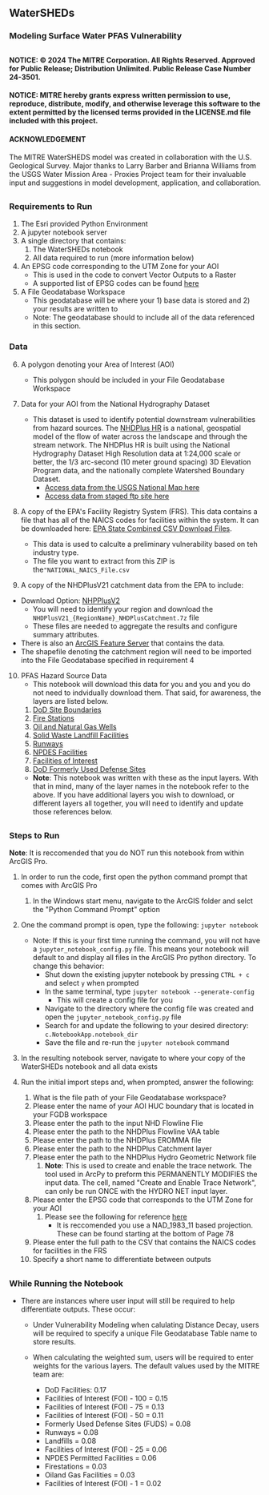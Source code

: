 ## WaterSHEDs

### Modeling Surface Water PFAS Vulnerability 
##
#### NOTICE: © 2024 The MITRE Corporation. All Rights Reserved. Approved for Public Release; Distribution Unlimited. Public Release Case Number 24-3501.
 
#### NOTICE: MITRE hereby grants express written permission to use, reproduce, distribute, modify, and otherwise leverage this software to the extent permitted by the licensed terms provided in the LICENSE.md file included with this project.

#### ACKNOWLEDGEMENT

The MITRE WaterSHEDS model was created in collaboration with the U.S. Geological Survey. Major thanks to Larry Barber and Brianna Williams from the USGS Water Mission Area - Proxies Project team for their invaluable input and suggestions in model development, application, and collaboration.

##

### Requirements to Run 
1. The Esri provided Python Environment 
2. A jupyter notebook server 
3. A single directory that contains: 
   1. The WaterSHEDs notebook
   2. All data required to run (more information below)
4. An EPSG code corresponding to the UTM Zone for your AOI 
   - This is used in the code to convert Vector Outputs to a Raster
   - A supported list of EPSG codes can be found [here](https://pro.arcgis.com/en/pro-app/latest/arcpy/classes/pdf/projected_coordinate_systems.pdf)
5. A File Geodatabase Workspace
   - This geodatabase will be where your 1) base data is stored and 2) your results are written to
   - Note: The geodatabase should to include all of the data referenced in this section. 

### Data
6. A polygon denoting your Area of Interest (AOI) 
   - This polygon should be included in your File Geodatabase Workspace
7. Data for your AOI from the National Hydrography Dataset 
   - This dataset is used to identify potential downstream vulnerabilities from hazard sources. The [NHDPlus HR](https://hydro.nationalmap.gov/arcgis/rest/services/NHDPlus_HR/MapServer) is a national, geospatial model of the flow of water across the landscape and through the stream network. The NHDPlus HR is built using the National Hydrography Dataset High Resolution data at 1:24,000 scale or better, the 1/3 arc-second (10 meter ground spacing) 3D Elevation Program data, and the nationally complete Watershed Boundary Dataset.  
       - [Access data from the USGS National Map here](https://www.epa.gov/waterdata/get-nhdplus-national-hydrography-dataset-plus-data#NHDPlusV2Map)
       - [Access data from staged ftp site here](https://prd-tnm.s3.amazonaws.com/index.html?prefix=StagedProducts/Hydrography/NHDPlusHR/Beta/GDB/)

8.  A copy of the EPA's Facility Registry System (FRS). This data contains a file that has all of the NAICS codes for facilities within the system.  It can be downloaded here:  [EPA State Combined CSV Download Files](https://ordsext.epa.gov/FLA/www3/state_files/national_combined.zip). 
    -  This data is used to calculte a preliminary vulnerability based on teh industry type. 
    -  The file you want to extract from this ZIP is the`"NATIONAL_NAICS_File.csv`

9.  A copy of the NHDPlusV21 catchment data from the EPA to include: 
   -  Download Option: [NHPPlusV2](https://www.epa.gov/waterdata/get-nhdplus-national-hydrography-dataset-plus-data#v2datamap) 
      - You will need to identify your region and download the `NHDPlusV21_{RegionName}_NHDPlusCatchment.7z` file
      - These files are needed to aggregate the results and configure summary attributes. 
   - There is also an [ArcGIS Feature Server](https://services.arcgis.com/P3ePLMYs2RVChkJx/arcgis/rest/services/NHDPlusV21/FeatureServer) that contains the data. 
   - The shapefile denoting the catchment region will need to be imported into the File Geodatabase specified in requirement 4

10. PFAS Hazard Source Data
    - This notebook will download this data for you and you and you do not need to indvidually download them. That said, for awareness, the layers are listed below.
    1.  [DoD Site Boundaries](https://services7.arcgis.com/n1YM8pTrFmm7L4hs/arcgis/rest/services/mirta/FeatureServer/1)
    2.  [Fire Stations](https://carto.nationalmap.gov/arcgis/rest/services/structures/MapServer/51)
    3.  [Oil and Natural Gas Wells](https://services7.arcgis.com/FGr1D95XCGALKXqM/ArcGIS/rest/services/Oil_Wells/FeatureServer/0)
    4.  [Solid Waste Landfill Facilities](https://services.arcgis.com/cJ9YHowT8TU7DUyn/arcgis/rest/services/EPA_Disaster_Debris_Recovery_Data/FeatureServer/0)
    5.  [Runways](https://services6.arcgis.com/ssFJjBXIUyZDrSYZ/arcgis/rest/services/Runways/FeatureServer/0)
    6.  [NPDES Facilities](https://services.arcgis.com/cJ9YHowT8TU7DUyn/arcgis/rest/services/oeca__echo__npdes_facilities_outfalls/FeatureServer/0)
    7.  [Facilities of Interest](https://services.arcgis.com/cJ9YHowT8TU7DUyn/ArcGIS/rest/services/FRS_INTERESTS/FeatureServer/0)
    8.  [DoD Formerly Used Defense Sites](https://services7.arcgis.com/n1YM8pTrFmm7L4hs/ArcGIS/rest/services/FUDS_property_areas/FeatureServer/0)
    - **Note**: This notebook was written with these as the input layers.  With that in mind, many of the layer names in the notebook refer to the above. If you have additional layers you wish to download, or different layers all together, you will need to identify and update those references below. 

##
### Steps to Run 
**Note**: It is reccomended that you do NOT run this notebook from within ArcGIS Pro. 
1. In order to run the code, first open the python command prompt that comes with ArcGIS Pro
   1. In the Windows start menu, navigate to the ArcGIS folder and selct the "Python Command Prompt" option

2. One the command prompt is open, type the following: `jupyter notebook` 
   - Note: If this is your first time running the command, you will not have a `jupyter_notebook_config.py` file.  This means your notebook will default to and display all files in the ArcGIS Pro python directory.  To change this behavior: 
     -  Shut down the existing jupyter notebook by pressing `CTRL + c` and select `y` when prompted
     -  In the same terminal, type `jupyter notebook --generate-config` 
        -  This will create a config file for you
     -  Navigate to the directory where the config file was created and open the `jupyter_notebook_config.py` file
     -  Search for and update the following to your desired directory: `c.NotebookApp.notebook_dir`
     -  Save the file and re-run the `jupyter notebook` command

3. In the resulting notebook server, navigate to where your copy of the WaterSHEDs notebook and all data exists
   
4. Run the initial import steps and, when prompted, answer the following: 
   1. What is the file path of your File Geodatabase workspace? 
   2. Please enter the name of your AOI HUC boundary that is located in your FGDB workspace
   3. Please enter the path to the input NHD Flowline Flie
   4. Please enter the path to the NHDPlus Flowline VAA table
   5. Please enter the path to the NHDPlus EROMMA file
   6. Please enter the path to the NHDPlus Catchment layer
   7. Please enter the path to the NHDPlus Hydro Geometric Network file
      1. **Note**: This is used to create and enable the trace network. The tool used in ArcPy to preform this PERMANENTLY MODIFIES the input data. The cell, named "Create and Enable Trace Network", can only be run ONCE with the HYDRO NET input layer. 
   8. Please enter the EPSG code that corresponds to the UTM Zone for your AOI
      1. Please see the following for reference [here](https://pro.arcgis.com/en/pro-app/latest/arcpy/classes/pdf/projected_coordinate_systems.pdf)
         - It is reccomended you use a NAD_1983_11 based projection. These can be found starting at the bottom of Page 78
   9.  Please enter the full path to the CSV that contains the NAICS codes for facilities in the FRS
   10. Specify a short name to differentiate between outputs 
##
### While Running the Notebook
- There are instances where user input will still be required to help differentiate outputs. These occur: 
  - Under Vulnerability Modeling when calulating Distance Decay, users will be required to specify a unique File Geodatabase Table name to store results.
  - When calculating the weighted sum, users will be required to enter weights for the various layers.  The default values used by the MITRE team are: 
  
     -    DoD Facilities: 0.17
     -    Facilities of Interest (FOI) - 100 = 0.15
     -    Facilities of Interest (FOI) - 75 = 0.13
     -    Facilities of Interest (FOI) - 50 = 0.11
     -    Formerly Used Defense Sites (FUDS) = 0.08
     -    Runways = 0.08
     -    Landfills = 0.08 
     -    Facilities of Interest (FOI) - 25 = 0.06 
     -    NPDES Permitted Facilities = 0.06 
     -    Firestations = 0.03
     -    Oiland Gas Facilities = 0.03
     -    Facilities of Interest (FOI) - 1 = 0.02
     
     
